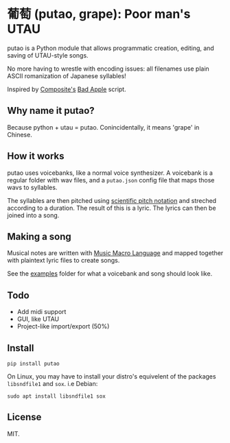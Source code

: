 # 葡萄 (putao, grape): Poor man's UTAU

putao is a Python module that allows programmatic creation, editing, and saving of UTAU-style songs.

No more having to wrestle with encoding issues: all filenames use plain ASCII romanization of Japanese syllables!

Inspired by [Composite's](https://www.youtube.com/c/Composite1618) [Bad Apple](https://github.com/Composite1618/CompositeMemes/blob/main/bad%20apple.py) script.

## Why name it putao?

Because python + utau = putao. Conincidentally, it means 'grape' in Chinese.

## How it works

putao uses voicebanks, like a normal voice synthesizer.
A voicebank is a regular folder with wav files, and a `putao.json` config file that maps those wavs to syllables.

The syllables are then pitched using [scientific pitch notation](https://en.wikipedia.org/wiki/Scientific_pitch_notation) and streched according to a duration.
The result of this is a lyric. The lyrics can then be joined into a song.

## Making a song

Musical notes are written with [Music Macro Language](https://en.wikipedia.org/wiki/Music_Macro_Language) and mapped together with plaintext lyric files to create songs.

See the [examples](./examples) folder for what a voicebank and song should look like.

## Todo

- Add midi support
- GUI, like UTAU
- Project-like import/export (50%)

## Install

```
pip install putao
```

On Linux, you may have to install your distro's equivelent of the packages `libsndfile1` and `sox`.
i.e Debian:

```
sudo apt install libsndfile1 sox
```

## License

MIT.

